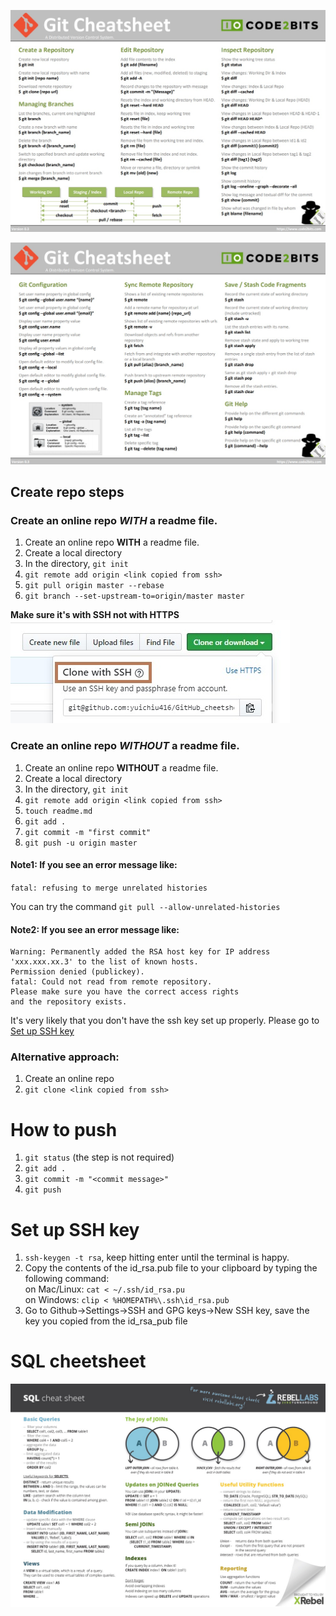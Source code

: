 


![cheetsheet1](./cheetsheet1.jpg "cheetsheet1")

![cheetsheet2](./cheetsheet2.jpg "cheetsheet2")


## Create repo steps
### Create an online repo *WITH* a readme file. 

1. Create an online repo **WITH** a readme file. 
2. Create a local directory
3. In the directory, `git init`
4. `git remote add origin <link copied from ssh>`
5. `git pull origin master --rebase`
6. `git branch --set-upstream-to=origin/master master`

**Make sure it's with SSH not with HTTPS**
![SSH](./CloneWithSSH.jpg "clone with ssh")


### Create an online repo *WITHOUT* a readme file. 

1. Create an online repo **WITHOUT** a readme file. 
2. Create a local directory
3. In the directory, `git init`
4. `git remote add origin <link copied from ssh>`
5. `touch readme.md`
6. `git add .`
7. `git commit -m "first commit"`
8. `git push -u origin master`


#### Note1: If you see an error message like:   

`fatal: refusing to merge unrelated histories`

You can try the command `git pull --allow-unrelated-histories`

#### Note2: If you see an error message like: 

```
Warning: Permanently added the RSA host key for IP address 'xxx.xxx.xx.3' to the list of known hosts.
Permission denied (publickey).
fatal: Could not read from remote repository.
Please make sure you have the correct access rights
and the repository exists.
```

It's very likely that you don't have the ssh key set up properly. Please go to [Set up SSH key](#set-up-ssh-key)


### Alternative approach:

1. Create an online repo
2. `git clone <link copied from ssh>`

# How to push

1. `git status` (the step is not required)
2. `git add .`
3. `git commit -m "<commit message>"`
4. `git push `


# Set up SSH key

1. `ssh-keygen -t rsa`, keep hitting enter until the terminal is happy. 
2. Copy the contents of the id_rsa.pub file to your clipboard by typing the following command: <br/>
   on Mac/Linux: `cat < ~/.ssh/id_rsa.pu` <br/>
   on Windows: `clip < %HOMEPATH%\.ssh\id_rsa.pub`<br/>
3. Go to Github->Settings->SSH and GPG keys->New SSH key, save the key you copied from the id_rsa_pub file
 

# SQL cheetsheet
![SQL Cheetsheet](./SQLCheetSheet.jpg "SQLCheetSheet")
